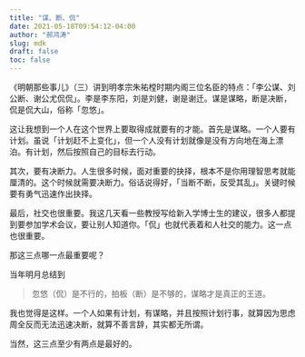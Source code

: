 ```yaml
---
title: "谋、断、侃"
date: 2021-05-18T09:54:12-04:00
author: "郝鸿涛"
slug: mdk
draft: false
toc: false
---
```

《明朝那些事儿》（三）讲到明孝宗朱祐樘时期内阁三位名臣的特点：「李公谋、刘公断、谢公尤侃侃」。李是李东阳，刘是刘健，谢是谢迁。谋是谋略，断是决断，侃是侃大山，俗称「忽悠」。

这让我想到一个人在这个世界上要取得成就要有的才能。首先是谋略。一个人要有计划。虽说「计划赶不上变化」，但一个人没有计划就像是没有方向地在海上漂泊。有计划，然后按照自己的目标去行动。

其次，要有决断力。人生很多时候，面对重要的抉择，根本不是你用理智思考就能厘清的。这个时候就需要决断力。俗话说得好，「当断不断，反受其乱」。关键时候要有勇气迅速作出抉择。

最后，社交也很重要。我这几天看一些教授写给新入学博士生的建议，很多人都提到要参加学术会议，要让别人知道你。「侃」也就代表着和人社交的能力。这一点也很重要。

那这三点哪一点最重要呢？

当年明月总结到

>忽悠（侃）是不行的，拍板（断）是不够的，谋略才是真正的王道。

我也觉得是这样。一个人如果有计划，有谋略，并且按照计划行事，就算因为思虑周全反而无法迅速决断，就算不善言辞，其实都无所谓。

当然，这三点至少有两点是最好的。






